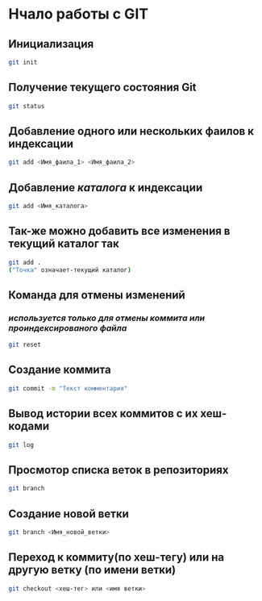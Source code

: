 # Нчало работы с GIT

## Инициализация

```sh
git init
```

## Получение текущего состояния Git

```sh
git status

```

## Добавление одного или нескольких фаилов к индексации

```sh
git add <Имя_фаила_1> <Имя_фаила_2>

```

## Добавление *каталога* к индексации  

```sh
git add <Имя_каталога>
```

## Так-же можно добавить все изменения в текущий каталог так

```sh
git add .
("Точка" означает-текущий каталог)
```

## Команда для отмены изменений

### *используется только для отмены коммита или проиндексированого файла*

```sh
git reset
```

## Создание коммита

```sh
git commit -m "Текст комментария"
```

## Вывод истории всех коммитов с их хеш-кодами

```sh
git log
```

## Просмотор списка веток в репозиториях

```sh
git branch
```

## Создание новой ветки

```sh
git branch <Имя_новой_ветки>
```

## Переход к коммиту(по хеш-тегу) или на другую ветку (по имени ветки)

```sh
git checkout <хеш-тег> или <имя ветки> 
```

